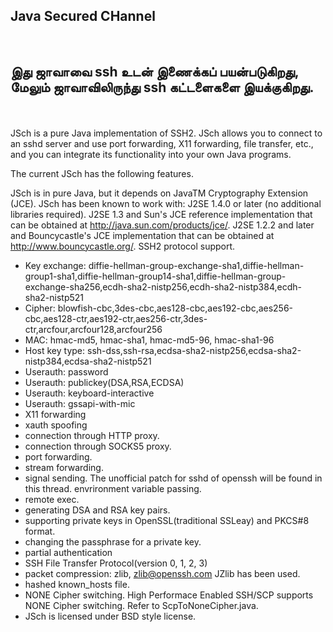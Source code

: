 ## Java Secured CHannel
<br/>

## இது ஜாவாவை ssh உடன் இணைக்கப் பயன்படுகிறது, மேலும் ஜாவாவிலிருந்து ssh கட்டளைகளை இயக்குகிறது.
<br/>
<br/>
JSch is a pure Java implementation of SSH2.
JSch allows you to connect to an sshd server and use port forwarding, X11 forwarding, file transfer, etc., and you can integrate its functionality into your own Java programs.



The current JSch has the following features.

JSch is in pure Java, but it depends on JavaTM Cryptography Extension (JCE). JSch has been known to work with:
J2SE 1.4.0 or later (no additional libraries required).
J2SE 1.3 and Sun's JCE reference implementation that can be obtained at http://java.sun.com/products/jce/.
J2SE 1.2.2 and later and Bouncycastle's JCE implementation that can be obtained at http://www.bouncycastle.org/.
SSH2 protocol support.
* Key exchange: diffie-hellman-group-exchange-sha1,diffie-hellman-group1-sha1,diffie-hellman-group14-sha1,diffie-hellman-group-exchange-sha256,ecdh-sha2-nistp256,ecdh-sha2-nistp384,ecdh-sha2-nistp521
* Cipher: blowfish-cbc,3des-cbc,aes128-cbc,aes192-cbc,aes256-cbc,aes128-ctr,aes192-ctr,aes256-ctr,3des-ctr,arcfour,arcfour128,arcfour256
* MAC: hmac-md5, hmac-sha1, hmac-md5-96, hmac-sha1-96
* Host key type: ssh-dss,ssh-rsa,ecdsa-sha2-nistp256,ecdsa-sha2-nistp384,ecdsa-sha2-nistp521
* Userauth: password
* Userauth: publickey(DSA,RSA,ECDSA)
* Userauth: keyboard-interactive
* Userauth: gssapi-with-mic
* X11 forwarding
* xauth spoofing
* connection through HTTP proxy.
* connection through SOCKS5 proxy.
* port forwarding.
* stream forwarding.
* signal sending. The unofficial patch for sshd of openssh will be found in this thread.
envrironment variable passing.
* remote exec.
* generating DSA and RSA key pairs.
* supporting private keys in OpenSSL(traditional SSLeay) and PKCS#8 format.
* changing the passphrase for a private key.
* partial authentication
* SSH File Transfer Protocol(version 0, 1, 2, 3)
* packet compression: zlib, zlib@openssh.com JZlib has been used.
* hashed known_hosts file.
* NONE Cipher switching. High Performace Enabled SSH/SCP supports NONE Cipher switching. Refer to ScpToNoneCipher.java.
* JSch is licensed under BSD style license.